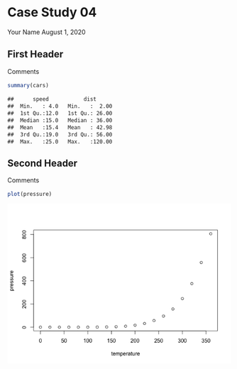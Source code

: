 Case Study 04
================
Your Name
August 1, 2020

## First Header

Comments

``` r
summary(cars)
```

    ##      speed           dist       
    ##  Min.   : 4.0   Min.   :  2.00  
    ##  1st Qu.:12.0   1st Qu.: 26.00  
    ##  Median :15.0   Median : 36.00  
    ##  Mean   :15.4   Mean   : 42.98  
    ##  3rd Qu.:19.0   3rd Qu.: 56.00  
    ##  Max.   :25.0   Max.   :120.00

## Second Header

Comments

``` r
plot(pressure)
```

![](case_study_04_files/figure-gfm/unnamed-chunk-3-1.png)<!-- -->
